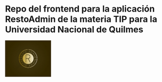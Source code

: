 # Repo del frontend para la aplicación RestoAdmin de la materia TIP para la Universidad Nacional de Quilmes

<img src="images/iconoRestoAdmin.PNG" width="150" height="120" alt="logo">
